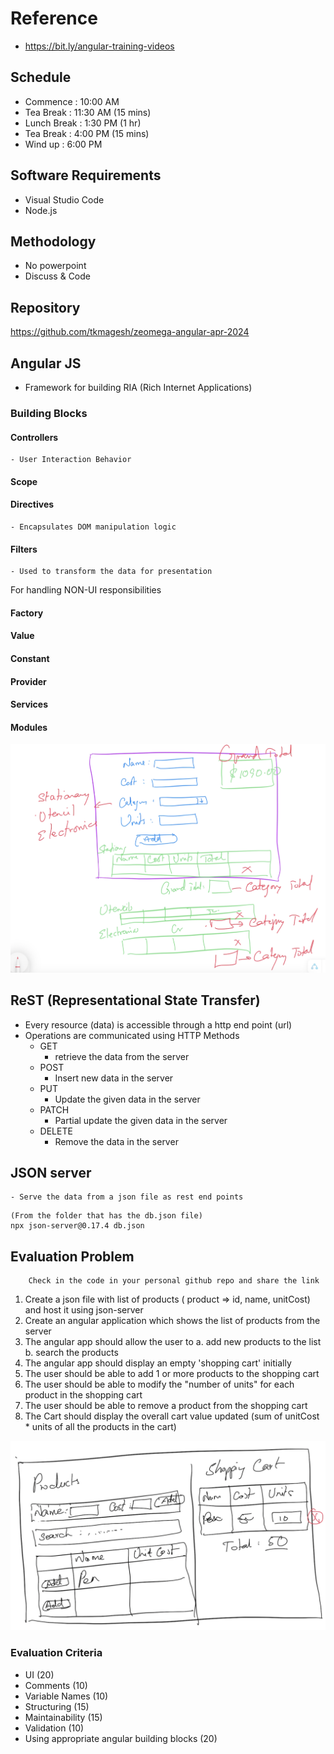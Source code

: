 # Reference
- https://bit.ly/angular-training-videos

## Schedule
- Commence      : 10:00 AM 
- Tea Break     : 11:30 AM (15 mins)
- Lunch Break   : 1:30 PM (1 hr)
- Tea Break     : 4:00 PM (15 mins)
- Wind up       : 6:00 PM

## Software Requirements
- Visual Studio Code
- Node.js

## Methodology
- No powerpoint
- Discuss & Code

## Repository
https://github.com/tkmagesh/zeomega-angular-apr-2024

## Angular JS
- Framework for building RIA (Rich Internet Applications)

### Building Blocks

#### Controllers
    - User Interaction Behavior

#### Scope
    

#### Directives
    - Encapsulates DOM manipulation logic

#### Filters
    - Used to transform the data for presentation

For handling NON-UI responsibilities
#### Factory
#### Value
#### Constant
#### Provider
#### Services

#### Modules

![image](./images/products-assignment.png)

## ReST (Representational State Transfer)
- Every resource (data) is accessible through a http end point (url)
- Operations are communicated using HTTP Methods
    - GET
        - retrieve the data from the server
    - POST
        - Insert new data in the server
    - PUT
        - Update the given data in the server
    - PATCH
        - Partial update the given data in the server
    - DELETE
        - Remove the data in the server

## JSON server
    - Serve the data from a json file as rest end points

```
(From the folder that has the db.json file)
npx json-server@0.17.4 db.json 
```

## Evaluation Problem
```
    Check in the code in your personal github repo and share the link
```

1. Create a json file with list of products ( product => id, name, unitCost) and host it using json-server
2. Create an angular application which shows the list of products from the server
3. The angular app should allow the user to 
    a. add new products to the list
    b. search the products
4. The angular app should display an empty 'shopping cart' initially
5. The user should be able to add 1 or more products to the shopping cart
5. The user should be able to modify the "number of units" for each product in the shopping cart
6. The user should be able to remove a product from the shopping cart
6. The Cart should display the overall cart value updated (sum of unitCost * units of all the products in the cart) 

![image](./images/evaluation-problem.png)

### Evaluation Criteria
- UI (20)
- Comments (10)
- Variable Names (10)
- Structuring (15)
- Maintainability (15)
- Validation (10)
- Using appropriate angular building blocks (20)